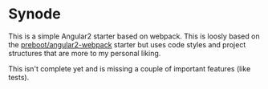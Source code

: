 # Synode 

This is a simple Angular2 starter based on webpack. This is loosly based on the [preboot/angular2-webpack](https://github.com/preboot/angular2-webpack) starter but uses code styles and project structures that are more to my personal liking.

This isn't complete yet and is missing a couple of important features (like tests).
